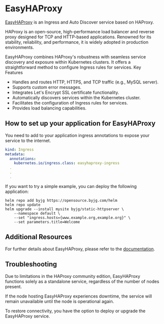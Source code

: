 # EasyHAProxy

[EasyHAProxy](https://easyhaproxy.com/) is an Ingress and Auto Discover service based on HAProxy.

HAProxy is an open-source, high-performance load balancer and reverse proxy designed for TCP and HTTP-based applications. Renowned for its stability, reliability, and performance, it is widely adopted in production environments.

EasyHAProxy combines HAProxy's robustness with seamless service discovery and exposure within Kubernetes clusters. It offers a straightforward method to configure Ingress rules for services.
Key Features

- Handles and routes HTTP, HTTPS, and TCP traffic (e.g., MySQL server).
- Supports custom error messages.
- Integrates Let's Encrypt SSL certificate functionality.
- Automatically discovers services within the Kubernetes cluster.
- Facilitates the configuration of Ingress rules for services.
- Provides load balancing capabilities.

## How to set up your application for EasyHAProxy

You need to add to your application ingress annotations to expose your service to the internet.

```yaml
kind: Ingress
metadata:
  annotations:
    kubernetes.io/ingress.class: easyhaproxy-ingress
  .
  .
  .
```

If you want to try a simple example, you can deploy the following application:

```shell
helm repo add byjg https://opensource.byjg.com/helm
helm repo update
helm upgrade --install mysite byjg/static-httpserver \
    --namespace default \
    --set "ingress.hosts={www.example.org,example.org}" \
    --set parameters.title=Welcome
```

## Additional Resources

For further details about EasyHAProxy, please refer to the [documentation](https://easyhaproxy.com/).

## Troubleshooting

Due to limitations in the HAProxy community edition, EasyHAProxy functions solely as a standalone service, regardless of the number of nodes present.

If the node hosting EasyHAProxy experiences downtime, the service will remain unavailable until the node is operational again.

To restore connectivity, you have the option to deploy or upgrade the EasyHAProxy service.

